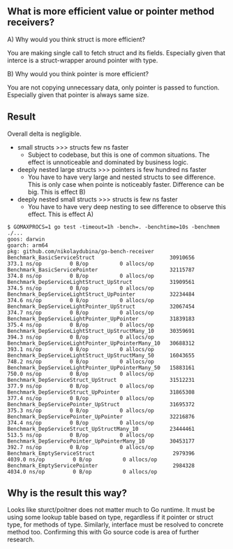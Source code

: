 ## What is more efficient value or pointer method receivers?

A) Why would you think struct is more efficient?

You are making single call to fetch struct and its fields.
Especially given that interce is a struct-wrapper around pointer with type.

B) Why would you think pointer is more efficient?

You are not copying unnecessary data, only pointer is passed to function.
Especially given that pointer is always same size.

## Result

Overall delta is negligible.

- small structs >>> structs few ns faster
    - Subject to codebase, but this is one of common situations. The effect is unnoticeable and dominated by business logic.
- deeply nested large structs >>> pointers is few hundred ns faster
    - You have to have very large and nested structs to see difference. This is only case when pointe is noticeably faster. Difference can be big. This is effect B)
- deeply nested small structs >>> structs is few ns faster
    - You have to have very deep nesting to see difference to observe this effect. This is effect A)


```
$ GOMAXPROCS=1 go test -timeout=1h -bench=. -benchtime=10s -benchmem ./...
goos: darwin
goarch: arm64
pkg: github.com/nikolaydubina/go-bench-receiver
Benchmark_BasicServiceStruct                      	30910656	       373.1 ns/op	       0 B/op	       0 allocs/op
Benchmark_BasicServicePointer                     	32115787	       374.8 ns/op	       0 B/op	       0 allocs/op
Benchmark_DepServiceLightStruct_UpStruct          	31909561	       374.5 ns/op	       0 B/op	       0 allocs/op
Benchmark_DepServiceLightStruct_UpPointer         	32234484	       374.6 ns/op	       0 B/op	       0 allocs/op
Benchmark_DepServiceLightPointer_UpStruct         	32067454	       374.7 ns/op	       0 B/op	       0 allocs/op
Benchmark_DepServiceLightPointer_UpPointer        	31839183	       375.4 ns/op	       0 B/op	       0 allocs/op
Benchmark_DepServiceLightStruct_UpStructMany_10   	30359691	       394.3 ns/op	       0 B/op	       0 allocs/op
Benchmark_DepServiceLightPointer_UpPointerMany_10 	30688312	       393.1 ns/op	       0 B/op	       0 allocs/op
Benchmark_DepServiceLightStruct_UpStructMany_50   	16043655	       748.2 ns/op	       0 B/op	       0 allocs/op
Benchmark_DepServiceLightPointer_UpPointerMany_50 	15883161	       750.0 ns/op	       0 B/op	       0 allocs/op
Benchmark_DepServiceStruct_UpStruct               	31512231	       377.9 ns/op	       0 B/op	       0 allocs/op
Benchmark_DepServiceStruct_UpPointer              	31865308	       377.4 ns/op	       0 B/op	       0 allocs/op
Benchmark_DepServicePointer_UpStruct              	31695372	       375.3 ns/op	       0 B/op	       0 allocs/op
Benchmark_DepServicePointer_UpPointer             	32216876	       374.4 ns/op	       0 B/op	       0 allocs/op
Benchmark_DepServiceStruct_UpStructMany_10        	23444461	       513.5 ns/op	       0 B/op	       0 allocs/op
Benchmark_DepServicePointer_UpPointerMany_10      	30453177	       392.7 ns/op	       0 B/op	       0 allocs/op
Benchmark_EmptyServiceStruct                      	 2979396	      4039.0 ns/op	       0 B/op	       0 allocs/op
Benchmark_EmptyServicePointer                     	 2984328	      4034.0 ns/op	       0 B/op	       0 allocs/op
```

## Why is the result this way?

Looks like sturct/poitner does not matter much to Go runtime.
It must be using some lookup table based on type, regardless if it pointer or struct type, for methods of type.
Similarly, interface must be resolved to concrete method too.
Confirming this with Go source code is area of further research.

